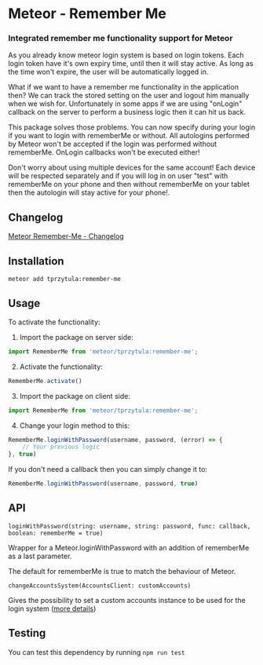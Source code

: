 # Meteor - Remember Me
### Integrated remember me functionality support for Meteor


As you already know meteor login system is based on login tokens.
Each login token have it's own expiry time, until then it will stay active.
As long as the time won't expire, the user will be automatically logged in.

What if we want to have a remember me functionality in the application then?
We can track the stored setting on the user and logout him manually when we wish for.
Unfortunately in some apps if we are using "onLogin" callback on the server to 
perform a business logic then it can hit us back.

This package solves those problems. You can now specify during your login if you
want to login with rememberMe or without. All autologins performed by Meteor won't
be accepted if the login was performed without rememberMe. OnLogin callbacks won't be 
executed either!

Don't worry about using multiple devices for the same account! Each device will
be respected separately and if you will log in on user "test" with rememberMe on
your phone and then without rememberMe on your tablet then the autologin will stay
active for your phone!.

## Changelog
[Meteor Remember-Me - Changelog](./CHANGELOG.md)

## Installation

`meteor add tprzytula:remember-me`

## Usage

To activate the functionality:

1. Import the package on server side:

```js
import RememberMe from 'meteor/tprzytula:remember-me';
```

2. Activate the functionality:

```js
RememberMe.activate()
```

3. Import the package on client side:

```js
import RememberMe from 'meteor/tprzytula:remember-me';
```

4. Change your login method to this:

```js
RememberMe.loginWithPassword(username, password, (error) => {
    // Your previous logic
}, true)
```

If you don't need a callback then you can simply change it to:

```js
RememberMe.loginWithPassword(username, password, true)
```

## API

`loginWithPassword(string: username, string: password, func: callback, boolean: rememberMe = true)`

Wrapper for a Meteor.loginWithPassword with an addition of rememberMe as a last parameter.

The default for rememberMe is true to match the behaviour of Meteor.

`changeAccountsSystem(AccountsClient: customAccounts)`

Gives the possibility to set a custom accounts instance to be used for the login system ([more details](./CUSTOM_ACCOUNTS.md))

## Testing

You can test this dependency by running `npm run test`
